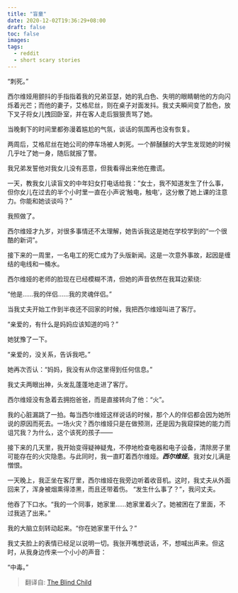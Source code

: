 ```yaml
---
title: "盲童"
date: 2020-12-02T19:36:29+08:00
draft: false
toc: false
images:
tags: 
  - reddit
  - short scary stories
---
```


“刺死。”

西尔维娅用颤抖的手指指着我的兄弟亚瑟，她的乳白色、失明的眼睛朝他的方向闪烁着光芒；而他的妻子，艾格尼丝，则在桌子对面发抖。我丈夫瞬间变了脸色，放下叉子将女儿拽回卧室，并在客人走后狠狠责骂了她。

当晚剩下的时间里都弥漫着尴尬的气氛，谈话的氛围再也没有恢复。

两周后，艾格尼丝在她公司的停车场被人刺死。一个醉醺醺的大学生发现她的时候几乎吐了她一身，随后就报了警。

我兄弟发誓他对我女儿没有恶意，但我看得出来他在撒谎。

一天，教我女儿读盲文的中年妇女打电话给我：”女士，我不知道发生了什么事，但你女儿在过去的半个小时里一直在小声说‘触电，触电’，这分散了她上课的注意力。你能和她谈谈吗？”

我照做了。

西尔维娅才九岁，对很多事情还不太理解，她告诉我这是她在学校学到的“一个很酷的新词”。

接下来的一周里，一名电工的死亡成为了头版新闻。这是一次意外事故，起因是缠结的电线和一桶水。

西尔维娅的老师的脸现在已经模糊不清，但她的声音依然在我耳边萦绕:

“他是……我的伴侣……我的灵魂伴侣。”

当我丈夫开始工作到半夜还不回家的时候，我把西尔维娅叫进了客厅。

“亲爱的，有什么是妈妈应该知道的吗？”

她犹豫了一下。

“亲爱的，没关系，告诉我吧。”

她再次否认：“妈妈，我没有从你这里得到任何信息。”

我丈夫两眼出神，头发乱蓬蓬地走进了客厅。

西尔维娅没有急着去拥抱爸爸，而是直接转向了他：“火”。

我的心脏漏跳了一拍。每当西尔维娅这样说话的时候，那个人的伴侣都会因为她所说的原因而死去。一场火灾？西尔维娅只是在做预测，还是因为我窥探她的能力而诅咒我？为什么，这个该死的孩子——

接下来的几天里，我开始变得疑神疑鬼，不停地检查电器和电子设备，清除房子里可能存在的火灾隐患。与此同时，我一直盯着西尔维娅。***西尔维娅***。我对女儿满是憎恨。

一天晚上，我正坐在客厅里，西尔维娅在我旁边听着收音机。这时，我丈夫从外面回来了，浑身被烟熏得漆黑，而且还带着伤。 “发生什么事了？”，我问丈夫。

他吞了下口水。“我的一个同事，她家里……她家里着火了。她被困在了里面，不过我逃了出来。”

我的大脑立刻转动起来。“你在她家里干什么？”

我丈夫脸上的表情已经足以说明一切。我张开嘴想说话，不，想喊出声来。但这时，从我身边传来一个小小的声音：

“中毒。”



> 翻译自: [The Blind Child](https://www.reddit.com/r/shortscarystories/comments/g7u6f6/the_blind_child/)

